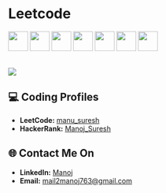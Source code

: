 <!------------------------------------------>
<!-- SECTION:  leetcode badge-->

# Leetcode


<img src="https://assets.leetcode.com/static_assets/marketing/2024-50.gif" width="40px"></img>
<img src="https://assets.leetcode.com/static_assets/public/images/badges/2024/gif/2024-04.gif" width="40px"></img>
<img src="https://assets.leetcode.com/static_assets/marketing/2024-100-new.gif" width="40px"></img>
<img src="https://assets.leetcode.com/static_assets/public/images/badges/2024/gif/2024-03.gif" width="40px"></img>
<img src="https://assets.leetcode.com/static_assets/public/images/badges/2024/gif/2024-05.gif" width="40px"></img>
<img src="https://assets.leetcode.com/static_assets/marketing/2023-100.gif" width="40px"></img>
<img src="https://assets.leetcode.com/static_assets/marketing/2023-50.gif" width="40px"></img>


<br>
<a href="https://leetcode.com/u/manu_suresh/">
    <img src="https://leetcard.jacoblin.cool/manu_suresh?theme=unicorn&font=Oxygen"></img>
<a>

<!------------------------------------------>

<!------------------------------------------>
<!-- SECTION: Contact me -->

## 💻 Coding Profiles

- **LeetCode:** [manu_suresh](https://leetcode.com/u/manu_suresh/)
- **HackerRank:** [Manoj_Suresh](https://www.hackerrank.com/profile/Manoj_Suresh)



## 🌐 Contact Me On

- **LinkedIn:** [Manoj](https://www.linkedin.com/in/manoj-s-25589a221/)
- **Email:** <a href="mailto:mail2manoj763@gmail.com">mail2manoj763@gmail.com</a>

<!--

-->
